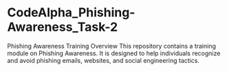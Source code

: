 # CodeAlpha_Phishing-Awareness_Task-2
Phishing Awareness Training Overview This repository contains a training module on Phishing Awareness. It is designed to help individuals recognize and avoid phishing emails, websites, and social engineering tactics.
